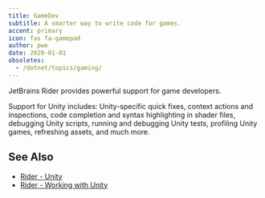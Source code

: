 ```yaml
---
title: GameDev
subtitle: A smarter way to write code for games.
accent: primary
icon: fas fa-gamepad
author: pwe
date: 2020-01-01
obsoletes:
  - /dotnet/topics/gaming/
---
```


JetBrains Rider provides powerful support for game developers.

Support for Unity includes: Unity-specific quick fixes, context actions and inspections, code completion and syntax highlighting in shader files, debugging Unity scripts, running and debugging Unity tests, profiling Unity games, refreshing assets, and much more.

## See Also

- [Rider - Unity](https://www.jetbrains.com/unity/)
- [Rider - Working with Unity](https://www.jetbrains.com/help/rider/Unity.html)
